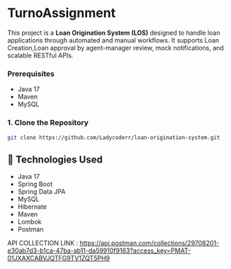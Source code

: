 # TurnoAssignment
This project is a **Loan Origination System (LOS)** designed to handle loan applications through automated and manual workflows. It supports Loan Creation,Loan approval by agent-manager review, mock notifications, and scalable RESTful APIs.

### Prerequisites

- Java 17
- Maven
- MySQL

### 1. Clone the Repository

```bash
git clone https://github.com/Ladycoderr/loan-origination-system.git
```
## 🚀 Technologies Used

- Java 17
- Spring Boot
- Spring Data JPA
- MySQL
- Hibernate
- Maven
- Lombok
- Postman

  
API COLLECTION LINK : https://api.postman.com/collections/29708201-e30ab7d3-b1ca-47ba-ab11-da59910f9163?access_key=PMAT-01JXAXCABVJQTFG9TV1ZQT5PH9







